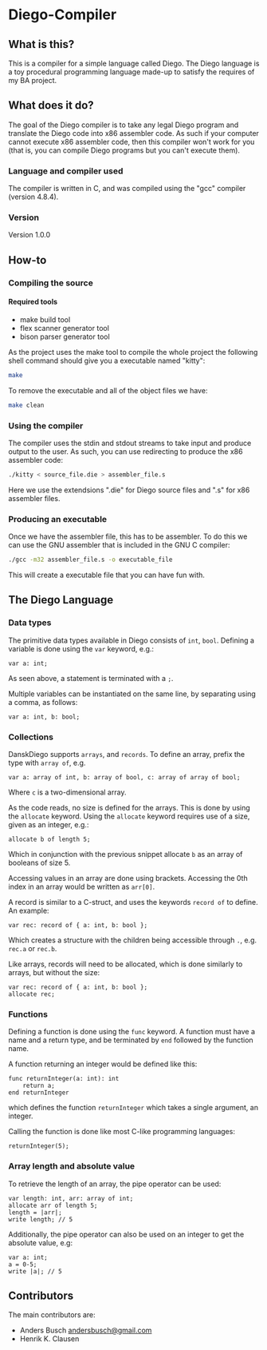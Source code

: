 # Diego-Compiler

## What is this?
This is a compiler for a simple language called Diego. The Diego language is a toy procedural programming language made-up to satisfy the requires of my BA project.  

## What does it do?
The goal of the Diego compiler is to take any legal Diego program and translate the Diego code into x86 assembler code. As such if your computer cannot execute x86 assembler code, then this compiler won't work for you (that is, you can compile Diego programs but you can't execute them).

### Language and compiler used
The compiler is written in C, and was compiled using the "gcc" compiler (version 4.8.4).

### Version
Version 1.0.0

## How-to
### Compiling the source

#### Required tools
- make build tool
- flex scanner generator tool
- bison parser generator tool

As the project uses the make tool to compile the whole project the following shell command should give you a executable named "kitty":
``` bash
make
```
To remove the executable and all of the object files we have:
``` bash
make clean
```
### Using the compiler
The compiler uses the stdin and stdout streams to take input and produce output to the user. As such, you can use redirecting to produce the x86 assembler code:
``` bash
./kitty < source_file.die > assembler_file.s
```
Here we use the extendsions ".die" for Diego source files and ".s" for x86 assembler files. 
### Producing an executable
Once we have the assembler file, this has to be assembler. To do this we can use the GNU assembler that is included in the GNU C compiler:
``` bash
./gcc -m32 assembler_file.s -o executable_file
```
This will create a executable file that you can have fun with.

## The Diego Language

### Data types
 
The primitive data types available in Diego consists of `int`, `bool`. Defining a variable is done using the `var` keyword, e.g.:

```
var a: int;
```

As seen above, a statement is terminated with a `;`.

Multiple variables can be instantiated on the same line, by separating using a comma, as follows:

```
var a: int, b: bool;
```

### Collections

DanskDiego supports `arrays`, and `records`. To define an array, prefix the type with `array of`, e.g.

```
var a: array of int, b: array of bool, c: array of array of bool;
```

Where `c` is a two-dimensional array.

As the code reads, no size is defined for the arrays. This is done by using the `allocate` keyword. Using the `allocate` 
keyword requires use of a size, given as an integer, e.g.:

```
allocate b of length 5;
```

Which in conjunction with the previous snippet allocate `b` as an array of booleans of size 5.

Accessing values in an array are done using brackets. Accessing the 0th index in an array would be written as `arr[0]`. 

A record is similar to a C-struct, and uses the keywords `record of` to define. An example:

```
var rec: record of { a: int, b: bool };
```

Which creates a structure with the children being accessible through `.`, e.g. `rec.a` or `rec.b`.

Like arrays, records will need to be allocated, which is done similarly to arrays, but without the size:

```
var rec: record of { a: int, b: bool };
allocate rec;
```

### Functions

Defining a function is done using the `func` keyword. A function must have a name and a return type, and be terminated 
by `end` followed by the function name.

A function returning an integer would be defined like this:

```
func returnInteger(a: int): int
    return a;
end returnInteger
```

which defines the function `returnInteger` which takes a single argument, an integer.

Calling the function is done like most C-like programming languages:

```
returnInteger(5);
```

### Array length and absolute value

To retrieve the length of an array, the pipe operator can be used:

```
var length: int, arr: array of int;
allocate arr of length 5;
length = |arr|;
write length; // 5
```

Additionally, the pipe operator can also be used on an integer to get the absolute value, e.g:

```
var a: int;
a = 0-5;
write |a|; // 5
```


## Contributors
The main contributors are:
- Anders Busch <andersbusch@gmail.com>
- Henrik K. Clausen
